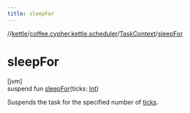 ```yaml
---
title: sleepFor
---
```

//[kettle](../../../index.html)/[coffee.cypher.kettle.scheduler](../index.html)/[TaskContext](index.html)/[sleepFor](sleep-for.html)



# sleepFor



[jvm]\
suspend fun [sleepFor](sleep-for.html)(ticks: [Int](https://kotlinlang.org/api/latest/jvm/stdlib/kotlin/-int/index.html))



Suspends the task for the specified number of [ticks](sleep-for.html).




